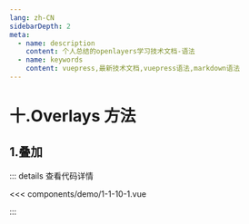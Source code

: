 ```yaml
---
lang: zh-CN
sidebarDepth: 2
meta:
  - name: description
    content: 个人总结的openlayers学习技术文档-语法
  - name: keywords
    content: vuepress,最新技术文档,vuepress语法,markdown语法
---
```


# 十.Overlays 方法

## 1.叠加


  <Container url="/resume/?type=openlayers&name=1-1-10-1.vue" />

::: details 查看代码详情

<<< components/demo/1-1-10-1.vue

:::
